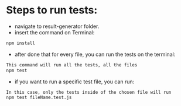 # Steps to run tests:

- navigate to result-generator folder.
- insert the command on Terminal:

```bash
npm install

```

- after done that for every file, you can run the tests on the terminal:

```bash
This command will run all the tests, all the files
npm test
```

- if you want to run a specific test file, you can run:

```bash
In this case, only the tests inside of the chosen file will run
npm test fileName.test.js
```
